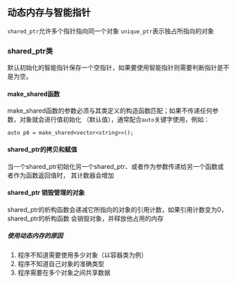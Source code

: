 ## 动态内存与智能指针
`shared_ptr`允许多个指针指向同一个对象
`unique_ptr`表示独占所指向的对象

### shared_ptr类
默认初始化的智能指针保存一个空指针，如果要使用智能指针则需要判断指针是不是为空。

#### make_shared函数
make_shared函数的参数必须与其类定义的构造函数匹配；如果不传递任何参数，对象就会进行值初始化
（默认值），通常配合`auto`关键字使用，例如：
```
auto p6 = make_shared<vector<string>>();
```

#### shared_ptr的拷贝和赋值

当一个shared_ptr初始化另一个shared_ptr、或者作为参数传递给另一个函数或者作为函数返回值时，
其计数器会增加

#### shared_ptr 销毁管理的对象
shared_ptr的析构函数会递减它所指向的对象的引用计数，如果引用计数变为0，shared_ptr的析构函数
会销毁对象，并释放他占用的内存

##### 使用动态内存的原因
1. 程序不知道需要使用多少对象（以容器类为例）
2. 程序不知道自己对象的准确类型
3. 程序需要在多个对象之间共享数据
